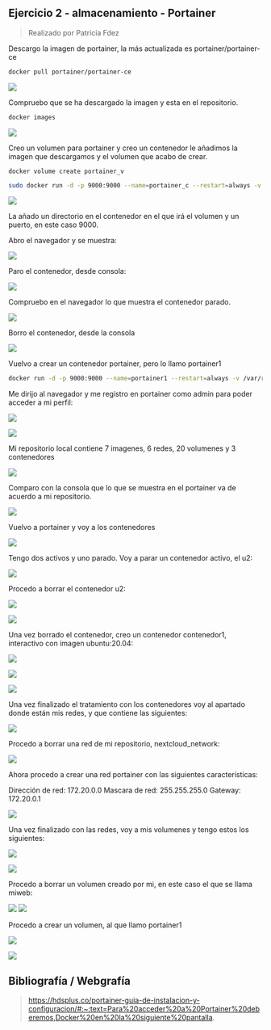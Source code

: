 ## Ejercicio 2 - almacenamiento - Portainer

> Realizado por Patricia Fdez

Descargo la imagen de portainer, la más actualizada es portainer/portainer-ce

```bash
docker pull portainer/portainer-ce
```
![](assets/descargarImagen.png)

Compruebo que se ha descargado la imagen y esta en el repositorio.

```bash 
docker images
```
![](assets/comprobarimagenes.png)

Creo un volumen para portainer y creo un contenedor le añadimos la imagen que descargamos y el volumen que acabo de crear.

```bash
docker volume create portainer_v

sudo docker run -d -p 9000:9000 --name=portainer_c --restart=always -v /var/run/docker.sock:/var/run/docker.sock -v /volume1/docker/portainer:/portaines_v portainer/portainer-ce:latest

```
![](assets/volumenycontenedor.png)

La añado un directorio en el contenedor en el que irá el volumen y un puerto, en este caso 9000.

Abro el navegador y se muestra: 

![](assets/navgador1.png)

Paro el contenedor, desde consola:

![](assets/stopcontainer.png)

Compruebo en el navegador lo que muestra el contenedor parado.

![](assets/stopcontainernavegador.png)

Borro el contenedor, desde la consola

![](assets/rmcontainer1.png)

Vuelvo a crear un contenedor portainer, pero lo llamo portainer1

```bash
docker run -d -p 9000:9000 --name=portainer1 --restart=always -v /var/run/docker.sock:/var/run/docker.sock -v /volume1/docker/portainer:/portaines_v portainer/portainer-ce:latest
```
Me dirijo al navegador y me registro en portainer como admin para poder acceder a mi perfil:

![](assets/portainerweb.png)

![](assets/portainer1.png)

Mi repositorio local contiene 7 imagenes, 6 redes, 20 volumenes y 3 contenedores

![](assets/localportainer.png)


Comparo con la consola que lo que se muestra en el portainer va de acuerdo a mi repositorio.

![](assets/volumenycontenedor.png)

Vuelvo a portainer y voy a los contenedores

![](assets/contenedoresportainer.png)

Tengo dos activos y uno parado. Voy a parar un contenedor activo, el u2:

![](assets/u2stop.png)

Procedo a borrar el contenedor u2: 

![](assets/u2remove.png)

![](assets/u2remove1.png)

Una vez borrado el contenedor, creo un contenedor contenedor1, interactivo con imagen ubuntu:20.04:

![](assets/cont1-1.png)

![](assets/cont1-2.png)

![](assets/cont1-3.png)

Una vez finalizado el tratamiento con los contenedores voy al apartado donde están mis redes, y que contiene las siguientes: 

![](assets/networklist.png)

Procedo a borrar una red de mi repositorio, nextcloud_network:

![](assets/networkremove.png)

Ahora procedo a crear una red portainer con las siguientes características:

Dirección de red: 172.20.0.0
Mascara de red: 255.255.255.0
Gateway: 172.20.0.1

![](assets/networkcreate.png)

Una vez finalizado con las redes, voy a mis volumenes y tengo estos los siguientes: 

![](assets/vol.png)

![](assets/vol1.png)

Procedo a borrar un volumen creado por mi, en este caso el que se llama miweb:

![](assets/volremove.png)
![](assets/volremove1.png)

Procedo a crear un volumen, al que llamo portainer1

![](assets/volcreate.png)

![](assets/vollista.png)
















## Bibliografía / Webgrafía

>  https://hdsplus.co/portainer-guia-de-instalacion-y-configuracion/#:~:text=Para%20acceder%20a%20Portainer%20deberemos,Docker%20en%20la%20siguiente%20pantalla.








